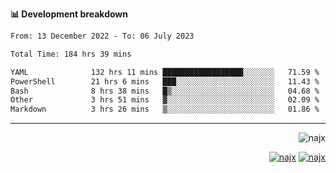 <b>📊 Development breakdown</b>
<!--START_SECTION:waka-->

```txt
From: 13 December 2022 - To: 06 July 2023

Total Time: 184 hrs 39 mins

YAML              132 hrs 11 mins ██████████████████░░░░░░░   71.59 %
PowerShell        21 hrs 6 mins   ███░░░░░░░░░░░░░░░░░░░░░░   11.43 %
Bash              8 hrs 38 mins   █▒░░░░░░░░░░░░░░░░░░░░░░░   04.68 %
Other             3 hrs 51 mins   ▓░░░░░░░░░░░░░░░░░░░░░░░░   02.09 %
Markdown          3 hrs 26 mins   ▒░░░░░░░░░░░░░░░░░░░░░░░░   01.86 %
```

<!--END_SECTION:waka-->
-----
<p align="right">
  <img src="https://komarev.com/ghpvc/?username=najx&label=GitHub%20Profile%20Views&color=yellow&style=flat" alt="najx" />
</p align="center">
<p align="right">
  <a href="https://www.linkedin.com/in/abdx"><img src="https://img.shields.io/badge/LinkedIn--_.svg?style=social&logo=linkedin" alt="najx"></a>
  <a href="https://stackoverflow.com/users/19588110/najim-abdelmoula"><img src="https://img.shields.io/badge/Stack Overflow--_.svg?style=social&logo=stackoverflow" alt="najx"></a>
</p align="center">
